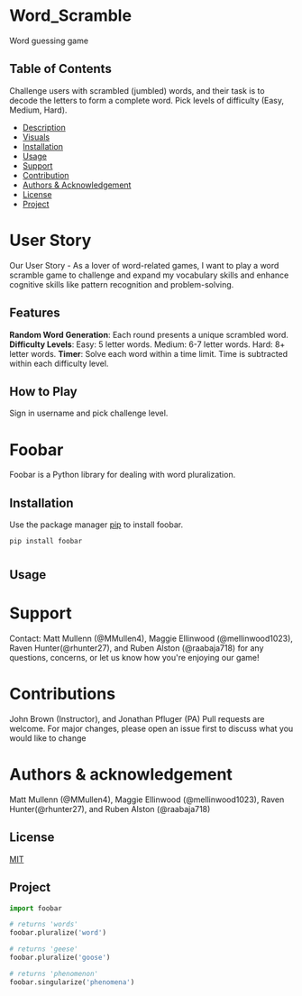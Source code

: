 # Word_Scramble
Word guessing game


## Table of Contents
Challenge users with scrambled (jumbled) words, and their task is to decode the letters to form a complete word. Pick levels of difficulty (Easy, Medium, Hard).
  - [Description](#project-description)
  - [Visuals](#visuals)
  - [Installation](#installation)
  - [Usage](#usage)
  - [Support](#support)
  - [Contribution](#contribution)
  - [Authors & Acknowledgement](#authors-and-acknowledgment)
  - [License](#license)
  - [Project](#project-status)


# User Story
Our User Story - As a lover of word-related games, I want to play a word scramble game to challenge and expand my vocabulary skills and enhance cognitive skills like pattern recognition and problem-solving.

## Features

**Random Word Generation**: Each round presents a unique scrambled word.
    **Difficulty Levels**:
    Easy: 5 letter words.
    Medium: 6-7 letter words.
    Hard: 8+ letter words.
    **Timer**: Solve each word within a time limit. Time is subtracted within each difficulty level. 

## How to Play
Sign in username and pick challenge level.



# Foobar

Foobar is a Python library for dealing with word pluralization.

## Installation

Use the package manager [pip](https://pip.pypa.io/en/stable/) to install foobar.

```bash
pip install foobar
```
#
## Usage

# Support
Contact: Matt Mullenn (@MMullen4), Maggie Ellinwood (@mellinwood1023), Raven Hunter(@rhunter27), and Ruben Alston (@raabaja718) for any questions, concerns, or let us know how you're enjoying our game!



# Contributions
John Brown (Instructor), and Jonathan Pfluger (PA)
Pull requests are welcome. For major changes, please open an issue first
to discuss what you would like to change

# Authors & acknowledgement
Matt Mullenn (@MMullen4), Maggie Ellinwood (@mellinwood1023), Raven Hunter(@rhunter27), and Ruben Alston (@raabaja718) 

## License

[MIT](https://choosealicense.com/licenses/mit/)

## Project


```python
import foobar

# returns 'words'
foobar.pluralize('word')

# returns 'geese'
foobar.pluralize('goose')

# returns 'phenomenon'
foobar.singularize('phenomena')
```